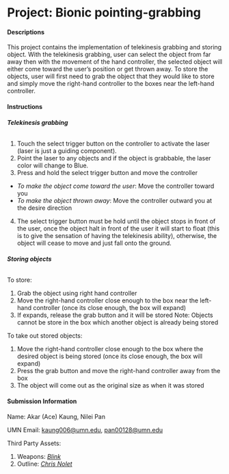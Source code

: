 # Project: Bionic pointing-grabbing

#### Descriptions
This project contains the implementation of telekinesis grabbing and storing object. With the telekinesis grabbing, user can select the object from far away then with the movement of the hand controller, the selected object will either come toward the user’s position or get thrown away. To store the objects, user will first need to grab the object that they would like to store and simply move the right-hand controller to the boxes near the left-hand controller.

#### Instructions
###### **Telekinesis grabbing**
1)	Touch the select trigger button on the controller to activate the laser (laser is just a guiding component).
2)	Point the laser to any objects and if the object is grabbable, the laser color will change to Blue.
3)	Press and hold the select trigger button and move the controller
- *To make the object come toward the user*: Move the controller toward you
- *To make the object thrown away*: Move the controller outward you at the desire direction
4)	The select trigger button must be hold until the object stops in front of the user, once the object halt in front of the user it will start to float (this is to give the sensation of having the telekinesis ability), otherwise, the object will cease to move and just fall onto the ground.

###### **Storing objects**
To store:
1)	Grab the object using right hand controller 
2)	Move the right-hand controller close enough to the box near the left-hand controller (once its close enough, the box will expand)
3)	If expands, release the grab button and it will be stored
Note: Objects cannot be store in the box which another object is already being stored

To take out stored objects:
1)	Move the right-hand controller close enough to the box where the desired object is being stored (once its close enough, the box will expand)
2)	Press the grab button and move the right-hand controller away from the box
3)	The object will come out as the original size as when it was stored


#### Submission Information

Name: Akar (Ace) Kaung, Nilei Pan

UMN Email: <kaung006@umn.edu>, <pan00128@umn.edu>

Third Party Assets: 
1. Weapons: *[Blink](https://assetstore.unity.com/packages/3d/props/weapons/free-rpg-weapons-199738)*
2. Outline: *[Chris Nolet](https://assetstore.unity.com/packages/tools/particles-effects/quick-outline-115488)*